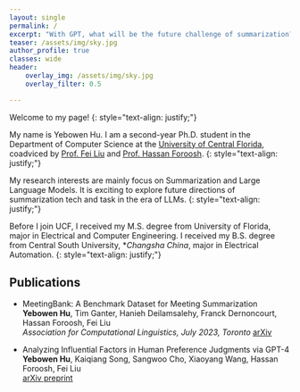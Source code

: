 ```yaml
---
layout: single
permalink: /
excerpt: "With GPT, what will be the future challenge of summarization?"  
teaser: /assets/img/sky.jpg
author_profile: true
classes: wide
header:
    overlay_img: /assets/img/sky.jpg
    overlay_filter: 0.5

---
```


<!-- ## About Me -->

Welcome to my page! 
{: style="text-align: justify;"}

My name is Yebowen Hu. I am a second-year Ph.D. student in the Department of Computer Science at the [University of Central Florida](https://www.ucf.edu/), coadviced by [Prof. Fei Liu](https://www.cs.emory.edu/~fliu40/) and [Prof. Hassan Foroosh](http://www.cs.ucf.edu/~foroosh/). 
{: style="text-align: justify;"}

My research interests are mainly focus on Summarization and Large Language Models. It is exciting to explore future directions of summarization tech and task in the era of LLMs. 
{: style="text-align: justify;"}

Before I join UCF, I received my M.S. degree from University of Florida, major in Electrical and Computer Engineering. I received my B.S. degree from Central South University, **Changsha China*, major in Electrical Automation. 
{: style="text-align: justify;"}

## Publications
- MeetingBank: A Benchmark Dataset for Meeting Summarization <br> **Yebowen Hu**, Tim Ganter, Hanieh Deilamsalehy, Franck Dernoncourt, Hassan Foroosh, Fei Liu <br> *Association for Computational Linguistics, July 2023, Toronto* [arXiv](https://arxiv.org/pdf/2305.17529.pdf)

- Analyzing Influential Factors in Human Preference Judgments via GPT-4<br>**Yebowen Hu**, Kaiqiang Song, Sangwoo Cho, Xiaoyang Wang, Hassan Foroosh, Fei Liu <br> [arXiv preprint](https://arxiv.org/pdf/2305.14702.pdf)


